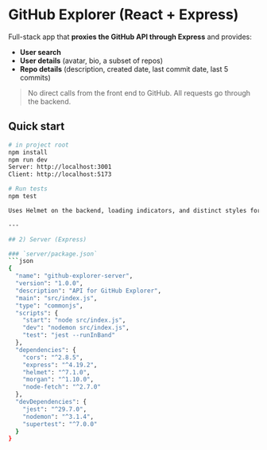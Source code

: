 # GitHub Explorer (React + Express)

Full-stack app that **proxies the GitHub API through Express** and provides:
- **User search**
- **User details** (avatar, bio, a subset of repos)
- **Repo details** (description, created date, last commit date, last 5 commits)

> No direct calls from the front end to GitHub. All requests go through the backend.

## Quick start

```bash
# in project root
npm install
npm run dev
Server: http://localhost:3001
Client: http://localhost:5173

# Run tests
npm test

Uses Helmet on the backend, loading indicators, and distinct styles for external links.

---

## 2) Server (Express)

### `server/package.json`
```json
{
  "name": "github-explorer-server",
  "version": "1.0.0",
  "description": "API for GitHub Explorer",
  "main": "src/index.js",
  "type": "commonjs",
  "scripts": {
    "start": "node src/index.js",
    "dev": "nodemon src/index.js",
    "test": "jest --runInBand"
  },
  "dependencies": {
    "cors": "^2.8.5",
    "express": "^4.19.2",
    "helmet": "^7.1.0",
    "morgan": "^1.10.0",
    "node-fetch": "^2.7.0"
  },
  "devDependencies": {
    "jest": "^29.7.0",
    "nodemon": "^3.1.4",
    "supertest": "^7.0.0"
  }
}